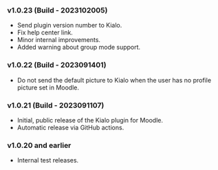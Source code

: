### v1.0.23 (Build - 2023102005)

* Send plugin version number to Kialo.
* Fix help center link.
* Minor internal improvements.
* Added warning about group mode support.

### v1.0.22 (Build - 2023091401)

* Do not send the default picture to Kialo when the user has no profile picture set in Moodle.

### v1.0.21 (Build - 2023091107)

* Initial, public release of the Kialo plugin for Moodle.
* Automatic release via GitHub actions.

### v1.0.20 and earlier

* Internal test releases.

